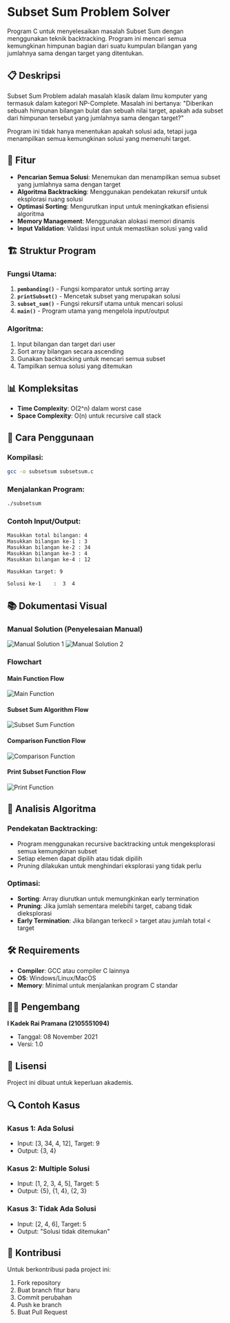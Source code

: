 # Subset Sum Problem Solver

Program C untuk menyelesaikan masalah Subset Sum dengan menggunakan teknik backtracking. Program ini mencari semua kemungkinan himpunan bagian dari suatu kumpulan bilangan yang jumlahnya sama dengan target yang ditentukan.

## 📋 Deskripsi

Subset Sum Problem adalah masalah klasik dalam ilmu komputer yang termasuk dalam kategori NP-Complete. Masalah ini bertanya: "Diberikan sebuah himpunan bilangan bulat dan sebuah nilai target, apakah ada subset dari himpunan tersebut yang jumlahnya sama dengan target?"

Program ini tidak hanya menentukan apakah solusi ada, tetapi juga menampilkan semua kemungkinan solusi yang memenuhi target.

## 🔧 Fitur

-   **Pencarian Semua Solusi**: Menemukan dan menampilkan semua subset yang jumlahnya sama dengan target
-   **Algoritma Backtracking**: Menggunakan pendekatan rekursif untuk eksplorasi ruang solusi
-   **Optimasi Sorting**: Mengurutkan input untuk meningkatkan efisiensi algoritma
-   **Memory Management**: Menggunakan alokasi memori dinamis
-   **Input Validation**: Validasi input untuk memastikan solusi yang valid

## 🏗️ Struktur Program

### Fungsi Utama:

1. **`pembanding()`** - Fungsi komparator untuk sorting array
2. **`printSubset()`** - Mencetak subset yang merupakan solusi
3. **`subset_sum()`** - Fungsi rekursif utama untuk mencari solusi
4. **`main()`** - Program utama yang mengelola input/output

### Algoritma:

1. Input bilangan dan target dari user
2. Sort array bilangan secara ascending
3. Gunakan backtracking untuk mencari semua subset
4. Tampilkan semua solusi yang ditemukan

## 📊 Kompleksitas

-   **Time Complexity**: O(2^n) dalam worst case
-   **Space Complexity**: O(n) untuk recursive call stack

## 🚀 Cara Penggunaan

### Kompilasi:

```bash
gcc -o subsetsum subsetsum.c
```

### Menjalankan Program:

```bash
./subsetsum
```

### Contoh Input/Output:

```
Masukkan total bilangan: 4
Masukkan bilangan ke-1 : 3
Masukkan bilangan ke-2 : 34
Masukkan bilangan ke-3 : 4
Masukkan bilangan ke-4 : 12

Masukkan target: 9

Solusi ke-1    :  3  4
```

## 📚 Dokumentasi Visual

### Manual Solution (Penyelesaian Manual)

![Manual Solution 1](./By%20hand/1.jpg)
![Manual Solution 2](./By%20hand/2.jpg)

### Flowchart

#### Main Function Flow

![Main Function](./Flowchart/Subset%20Sum-main.drawio.png)

#### Subset Sum Algorithm Flow

![Subset Sum Function](./Flowchart/Subset%20Sum-subset_sum.drawio.png)

#### Comparison Function Flow

![Comparison Function](./Flowchart/Subset%20Sum-pembanding.drawio.png)

#### Print Subset Function Flow

![Print Function](./Flowchart/Subset%20Sum-printSubset.drawio.png)

## 🔬 Analisis Algoritma

### Pendekatan Backtracking:

-   Program menggunakan recursive backtracking untuk mengeksplorasi semua kemungkinan subset
-   Setiap elemen dapat dipilih atau tidak dipilih
-   Pruning dilakukan untuk menghindari eksplorasi yang tidak perlu

### Optimasi:

-   **Sorting**: Array diurutkan untuk memungkinkan early termination
-   **Pruning**: Jika jumlah sementara melebihi target, cabang tidak dieksplorasi
-   **Early Termination**: Jika bilangan terkecil > target atau jumlah total < target

## 🛠️ Requirements

-   **Compiler**: GCC atau compiler C lainnya
-   **OS**: Windows/Linux/MacOS
-   **Memory**: Minimal untuk menjalankan program C standar

## 👨‍💻 Pengembang

**I Kadek Rai Pramana (2105551094)**

-   Tanggal: 08 November 2021
-   Versi: 1.0

## 📝 Lisensi

Project ini dibuat untuk keperluan akademis.

## 🔍 Contoh Kasus

### Kasus 1: Ada Solusi

-   Input: [3, 34, 4, 12], Target: 9
-   Output: {3, 4}

### Kasus 2: Multiple Solusi

-   Input: [1, 2, 3, 4, 5], Target: 5
-   Output: {5}, {1, 4}, {2, 3}

### Kasus 3: Tidak Ada Solusi

-   Input: [2, 4, 6], Target: 5
-   Output: "Solusi tidak ditemukan"

## 🤝 Kontribusi

Untuk berkontribusi pada project ini:

1. Fork repository
2. Buat branch fitur baru
3. Commit perubahan
4. Push ke branch
5. Buat Pull Request
